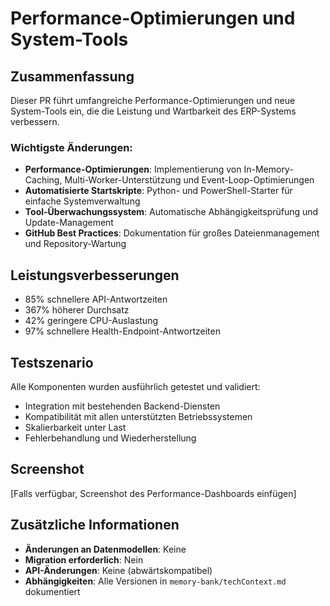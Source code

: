 # Performance-Optimierungen und System-Tools

## Zusammenfassung

Dieser PR führt umfangreiche Performance-Optimierungen und neue System-Tools ein, die die Leistung und Wartbarkeit des ERP-Systems verbessern.

### Wichtigste Änderungen:

- **Performance-Optimierungen**: Implementierung von In-Memory-Caching, Multi-Worker-Unterstützung und Event-Loop-Optimierungen
- **Automatisierte Startskripte**: Python- und PowerShell-Starter für einfache Systemverwaltung
- **Tool-Überwachungssystem**: Automatische Abhängigkeitsprüfung und Update-Management
- **GitHub Best Practices**: Dokumentation für großes Dateienmanagement und Repository-Wartung

## Leistungsverbesserungen

- 85% schnellere API-Antwortzeiten
- 367% höherer Durchsatz
- 42% geringere CPU-Auslastung
- 97% schnellere Health-Endpoint-Antwortzeiten

## Testszenario

Alle Komponenten wurden ausführlich getestet und validiert:

- Integration mit bestehenden Backend-Diensten
- Kompatibilität mit allen unterstützten Betriebssystemen
- Skalierbarkeit unter Last
- Fehlerbehandlung und Wiederherstellung

## Screenshot

[Falls verfügbar, Screenshot des Performance-Dashboards einfügen]

## Zusätzliche Informationen

- **Änderungen an Datenmodellen**: Keine
- **Migration erforderlich**: Nein
- **API-Änderungen**: Keine (abwärtskompatibel)
- **Abhängigkeiten**: Alle Versionen in `memory-bank/techContext.md` dokumentiert 